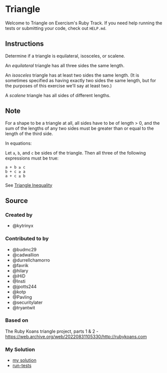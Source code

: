 # Triangle

Welcome to Triangle on Exercism's Ruby Track.
If you need help running the tests or submitting your code, check out `HELP.md`.

## Instructions

Determine if a triangle is equilateral, isosceles, or scalene.

An _equilateral_ triangle has all three sides the same length.

An _isosceles_ triangle has at least two sides the same length.
(It is sometimes specified as having exactly two sides the same length, but for the purposes of this exercise we'll say at least two.)

A _scalene_ triangle has all sides of different lengths.

## Note

For a shape to be a triangle at all, all sides have to be of length > 0, and the sum of the lengths of any two sides must be greater than or equal to the length of the third side.

In equations:

Let `a`, `b`, and `c` be sides of the triangle.
Then all three of the following expressions must be true:

```text
a + b ≥ c
b + c ≥ a
a + c ≥ b
```

See [Triangle Inequality][triangle-inequality]

[triangle-inequality]: https://en.wikipedia.org/wiki/Triangle_inequality

## Source

### Created by

- @kytrinyx

### Contributed to by

- @budmc29
- @cadwallion
- @durrellchamorro
- @favrik
- @hilary
- @iHiD
- @Insti
- @jpotts244
- @kotp
- @Pavling
- @securitylater
- @tryantwit

### Based on

The Ruby Koans triangle project, parts 1 & 2 - https://web.archive.org/web/20220831105330/http://rubykoans.com

### My Solution

- [my solution](./triangle.rb)
- [run-tests](./run-tests-ruby.txt)

